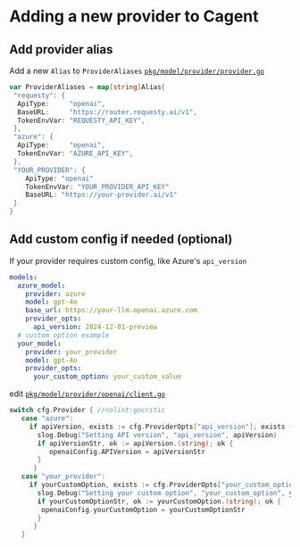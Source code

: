 # Adding a new provider to Cagent

## Add provider alias

Add a new `Alias` to `ProviderAliases` [`pkg/model/provider/provider.go`](https://github.com/docker/cagent/blob/main/pkg/model/provider/provider.go)

```go
var ProviderAliases = map[string]Alias{
 "requesty": {
  ApiType:     "openai",
  BaseURL:     "https://router.requesty.ai/v1",
  TokenEnvVar: "REQUESTY_API_KEY",
 },
 "azure": {
  ApiType:     "openai",
  TokenEnvVar: "AZURE_API_KEY",
 },
 "YOUR_PROVIDER": {
    ApiType: "openai"
    TokenEnvVar: "YOUR_PROVIDER_API_KEY"
    BaseURL: "https://your-provider.ai/v1"
 }
}
```

## Add custom config if needed (optional)

If your provider requires custom config, like Azure's `api_version`

```yaml
models:
  azure_model:
    provider: azure
    model: gpt-4o
    base_url: https://your-llm.openai.azure.com
    provider_opts:
      api_version: 2024-12-01-preview
  # custom option example
  your_model:
    provider: your_provider
    model: gpt-4o
    provider_opts:
      your_custom_option: your_custom_value
```

edit [`pkg/model/provider/openai/client.go`](https://github.com/docker/cagent/blob/main/pkg/model/provider/openai/client.go)

```go
switch cfg.Provider { //nolint:gocritic
   case "azure":
     if apiVersion, exists := cfg.ProviderOpts["api_version"]; exists {
       slog.Debug("Setting API version", "api_version", apiVersion)
       if apiVersionStr, ok := apiVersion.(string); ok {
          openaiConfig.APIVersion = apiVersionStr
       }
      }
   case "your_provider":
     if yourCustomOption, exists := cfg.ProviderOpts["your_custom_option"]; exists {
       slog.Debug("Setting your custom option", "your_custom_option", yourCustomOption)
       if yourCustomOptionStr, ok := yourCustomOption.(string); ok {
        openaiConfig.yourCustomOption = yourCustomOptionStr
       }
      }
   }
```
